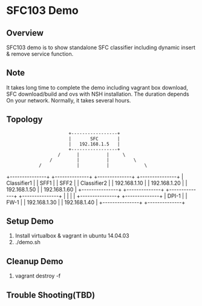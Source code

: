 SFC103 Demo
===========

Overview
--------

SFC103 demo is to show standalone SFC classifier including dynamic insert
& remove service function.

Note
----

It takes long time to complete the demo including vagrant box download,
SFC download/build and ovs with NSH installation. The duration depends
On your network. Normally, it takes several hours.

Topology
-------

                           +-----------------+
                           |       SFC       |
                           |   192.168.1.5   |
                           +-----------------+
                       /      |          |     \
                    /         |          |         \
                /             |          |             \
+---------------+  +--------------+   +--------------+  +---------------+
|  Classifier1  |  |    SFF1      |   |     SFF2     |  |  Classifier2  |
|  192.168.1.10 |  | 192.168.1.20 |   | 192.168.1.50 |  |  192.168.1.60 |
+---------------+  +--------------+   +--------------+  +---------------+
                              |          |
                              |          |
                   +---------------+  +--------------+
                   |     DPI-1     |  |     FW-1     |
                   | 192.168.1.30  |  | 192.168.1.40 |
                   +---------------+  +--------------+

Setup Demo
----------
1. Install virtualbox & vagrant in ubuntu 14.04.03
2. ./demo.sh


Cleanup Demo
------------
1. vagrant destroy -f


Trouble Shooting(TBD)
--------------------
